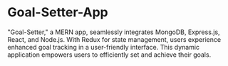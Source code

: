 # Goal-Setter-App
"Goal-Setter," a MERN app, seamlessly integrates MongoDB, Express.js, React, and Node.js. With Redux for state management, users experience enhanced goal tracking in a user-friendly interface. This dynamic application empowers users to efficiently set and achieve their goals.
